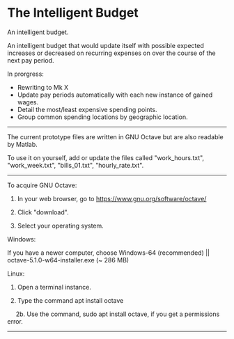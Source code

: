 # The Intelligent Budget

An intelligent budget.

An intelligent budget that would update itself with possible expected increases or decreased on recurring expenses on over the course of the next pay period. 

In prorgress:
+ Rewriting to Mk X
+ Update pay periods automatically with each new instance of gained wages. 
+ Detail the most/least expensive spending points. 
+ Group common spending locations by geographic location.

***

The current prototype files are written in GNU Octave but are also readable by Matlab.

To use it on yourself, add or update the files called "work_hours.txt", "work_week.txt", "bills_01.txt", "hourly_rate.txt".

___

To acquire GNU Octave: 

1. In your web browser, go to https://www.gnu.org/software/octave/

2. Click "download".

3. Select your operating system.

Windows: 

If you have a newer computer, choose Windows-64 (recommended) || octave-5.1.0-w64-installer.exe (~ 286 MB)

Linux:

1. Open a terminal instance.

2. Type the command apt install octave

&nbsp;&nbsp;&nbsp;&nbsp; 2b. Use the command, sudo apt install octave, if you get a permissions error.

***
